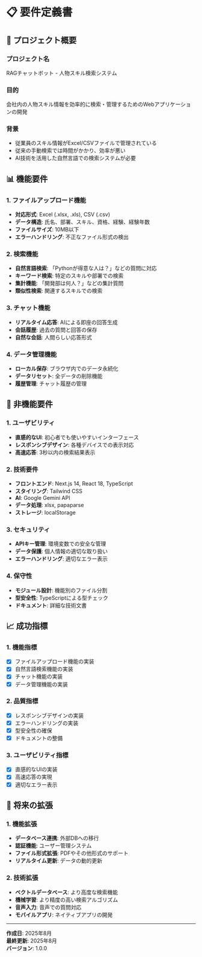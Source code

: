 # 📋 要件定義書

## 🎯 プロジェクト概要

### プロジェクト名
RAGチャットボット - 人物スキル検索システム

### 目的
会社内の人物スキル情報を効率的に検索・管理するためのWebアプリケーションの開発

### 背景
- 従業員のスキル情報がExcel/CSVファイルで管理されている
- 従来の手動検索では時間がかかり、効率が悪い
- AI技術を活用した自然言語での検索システムが必要

## 📊 機能要件

### 1. ファイルアップロード機能
- **対応形式**: Excel (.xlsx, .xls), CSV (.csv)
- **データ構造**: 氏名、部署、スキル、資格、経験、経験年数
- **ファイルサイズ**: 10MB以下
- **エラーハンドリング**: 不正なファイル形式の検出

### 2. 検索機能
- **自然言語検索**: 「Pythonが得意な人は？」などの質問に対応
- **キーワード検索**: 特定のスキルや部署での検索
- **集計機能**: 「開発部は何人？」などの集計質問
- **類似性検索**: 関連するスキルでの検索

### 3. チャット機能
- **リアルタイム応答**: AIによる即座の回答生成
- **会話履歴**: 過去の質問と回答の保存
- **自然な会話**: 人間らしい応答形式

### 4. データ管理機能
- **ローカル保存**: ブラウザ内でのデータ永続化
- **データリセット**: 全データの削除機能
- **履歴管理**: チャット履歴の管理

## 🎨 非機能要件

### 1. ユーザビリティ
- **直感的なUI**: 初心者でも使いやすいインターフェース
- **レスポンシブデザイン**: 各種デバイスでの表示対応
- **高速応答**: 3秒以内の検索結果表示

### 2. 技術要件
- **フロントエンド**: Next.js 14, React 18, TypeScript
- **スタイリング**: Tailwind CSS
- **AI**: Google Gemini API
- **データ処理**: xlsx, papaparse
- **ストレージ**: localStorage

### 3. セキュリティ
- **APIキー管理**: 環境変数での安全な管理
- **データ保護**: 個人情報の適切な取り扱い
- **エラーハンドリング**: 適切なエラー表示

### 4. 保守性
- **モジュール設計**: 機能別のファイル分割
- **型安全性**: TypeScriptによる型チェック
- **ドキュメント**: 詳細な技術文書

## 📈 成功指標

### 1. 機能指標
- [x] ファイルアップロード機能の実装
- [x] 自然言語検索機能の実装
- [x] チャット機能の実装
- [x] データ管理機能の実装

### 2. 品質指標
- [x] レスポンシブデザインの実装
- [x] エラーハンドリングの実装
- [x] 型安全性の確保
- [x] ドキュメントの整備

### 3. ユーザビリティ指標
- [x] 直感的なUIの実装
- [x] 高速応答の実現
- [x] 適切なエラー表示

## 🔮 将来の拡張

### 1. 機能拡張
- **データベース連携**: 外部DBへの移行
- **認証機能**: ユーザー管理システム
- **ファイル形式拡張**: PDFやその他形式のサポート
- **リアルタイム更新**: データの動的更新

### 2. 技術拡張
- **ベクトルデータベース**: より高度な検索機能
- **機械学習**: より精度の高い検索アルゴリズム
- **音声入力**: 音声での質問対応
- **モバイルアプリ**: ネイティブアプリの開発

---

**作成日**: 2025年8月  
**最終更新**: 2025年8月  
**バージョン**: 1.0.0 
